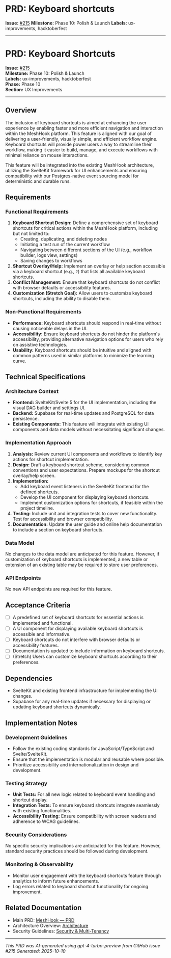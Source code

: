 # PRD: Keyboard shortcuts

**Issue:** [#215](https://github.com/profullstack/meshhook/issues/215)
**Milestone:** Phase 10: Polish & Launch
**Labels:** ux-improvements, hacktoberfest

---

# PRD: Keyboard Shortcuts

**Issue:** [#215](https://github.com/profullstack/meshhook/issues/215)  
**Milestone:** Phase 10: Polish & Launch  
**Labels:** ux-improvements, hacktoberfest  
**Phase:** Phase 10  
**Section:** UX Improvements

---

## Overview

The inclusion of keyboard shortcuts is aimed at enhancing the user experience by enabling faster and more efficient navigation and interaction within the MeshHook platform. This feature is aligned with our goal of delivering a user-friendly, visually simple, and efficient workflow engine. Keyboard shortcuts will provide power users a way to streamline their workflow, making it easier to build, manage, and execute workflows with minimal reliance on mouse interactions.

This feature will be integrated into the existing MeshHook architecture, utilizing the SvelteKit framework for UI enhancements and ensuring compatibility with our Postgres-native event sourcing model for deterministic and durable runs.

## Requirements

### Functional Requirements

1. **Keyboard Shortcut Design:** Define a comprehensive set of keyboard shortcuts for critical actions within the MeshHook platform, including but not limited to:
   - Creating, duplicating, and deleting nodes
   - Initiating a test run of the current workflow
   - Navigating between different sections of the UI (e.g., workflow builder, logs view, settings)
   - Saving changes to workflows
2. **Shortcut Overlay/Help:** Implement an overlay or help section accessible via a keyboard shortcut (e.g., `?`) that lists all available keyboard shortcuts.
3. **Conflict Management:** Ensure that keyboard shortcuts do not conflict with browser defaults or accessibility features.
4. **Customization (Stretch Goal):** Allow users to customize keyboard shortcuts, including the ability to disable them.

### Non-Functional Requirements

- **Performance:** Keyboard shortcuts should respond in real-time without causing noticeable delays in the UI.
- **Accessibility:** Ensure keyboard shortcuts do not hinder the platform's accessibility, providing alternative navigation options for users who rely on assistive technologies.
- **Usability:** Keyboard shortcuts should be intuitive and aligned with common patterns used in similar platforms to minimize the learning curve.

## Technical Specifications

### Architecture Context

- **Frontend:** SvelteKit/Svelte 5 for the UI implementation, including the visual DAG builder and settings UI.
- **Backend:** Supabase for real-time updates and PostgreSQL for data persistence.
- **Existing Components:** This feature will integrate with existing UI components and data models without necessitating significant changes.

### Implementation Approach

1. **Analysis:** Review current UI components and workflows to identify key actions for shortcut implementation.
2. **Design:** Draft a keyboard shortcut scheme, considering common conventions and user expectations. Prepare mockups for the shortcut overlay/help screen.
3. **Implementation:**
   - Add keyboard event listeners in the SvelteKit frontend for the defined shortcuts.
   - Develop the UI component for displaying keyboard shortcuts.
   - Implement customization options for shortcuts, if feasible within the project timeline.
4. **Testing:** Include unit and integration tests to cover new functionality. Test for accessibility and browser compatibility.
5. **Documentation:** Update the user guide and online help documentation to include a section on keyboard shortcuts.

### Data Model

No changes to the data model are anticipated for this feature. However, if customization of keyboard shortcuts is implemented, a new table or extension of an existing table may be required to store user preferences.

### API Endpoints

No new API endpoints are required for this feature.

## Acceptance Criteria

- [ ] A predefined set of keyboard shortcuts for essential actions is implemented and functional.
- [ ] A UI component for displaying available keyboard shortcuts is accessible and informative.
- [ ] Keyboard shortcuts do not interfere with browser defaults or accessibility features.
- [ ] Documentation is updated to include information on keyboard shortcuts.
- [ ] (Stretch) Users can customize keyboard shortcuts according to their preferences.

## Dependencies

- SvelteKit and existing frontend infrastructure for implementing the UI changes.
- Supabase for any real-time updates if necessary for displaying or updating keyboard shortcuts dynamically.

## Implementation Notes

### Development Guidelines

- Follow the existing coding standards for JavaScript/TypeScript and Svelte/SvelteKit.
- Ensure that the implementation is modular and reusable where possible.
- Prioritize accessibility and internationalization in design and development.

### Testing Strategy

- **Unit Tests:** For all new logic related to keyboard event handling and shortcut display.
- **Integration Tests:** To ensure keyboard shortcuts integrate seamlessly with existing functionalities.
- **Accessibility Testing:** Ensure compatibility with screen readers and adherence to WCAG guidelines.

### Security Considerations

No specific security implications are anticipated for this feature. However, standard security practices should be followed during development.

### Monitoring & Observability

- Monitor user engagement with the keyboard shortcuts feature through analytics to inform future enhancements.
- Log errors related to keyboard shortcut functionality for ongoing improvement.

## Related Documentation

- Main PRD: [MeshHook — PRD](../PRD.md)
- Architecture Overview: [Architecture](../Architecture.md)
- Security Guidelines: [Security & Multi-Tenancy](../Security.md)

---

*This PRD was AI-generated using gpt-4-turbo-preview from GitHub issue #215*
*Generated: 2025-10-10*
